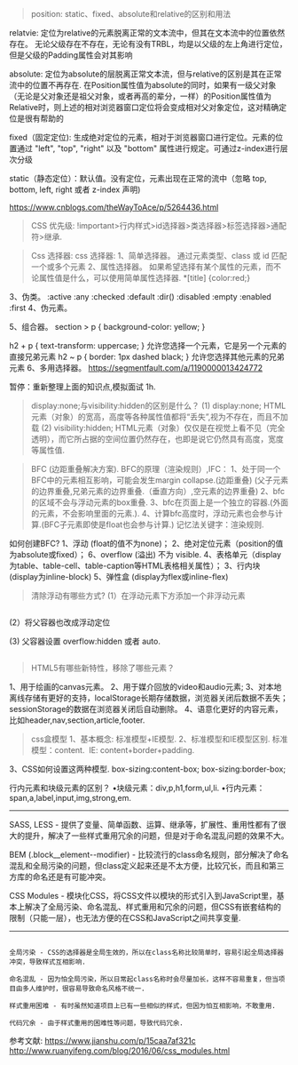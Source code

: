 > position: static、fixed、absolute和relative的区别和用法

relatvie:
定位为relative的元素脱离正常的文本流中，但其在文本流中的位置依然存在。
无论父级存在不存在，无论有没有TRBL，均是以父级的左上角进行定位，但是父级的Padding属性会对其影响

absolute:
定位为absolute的层脱离正常文本流，但与relative的区别是其在正常流中的位置不再存在.
在Position属性值为absolute的同时，如果有一级父对象（无论是父对象还是祖父对象，或者再高的辈分，一样）的Position属性值为Relative时，则上述的相对浏览器窗口定位将会变成相对父对象定位，这对精确定位是很有帮助的

fixed（固定定位):
生成绝对定位的元素，相对于浏览器窗口进行定位。元素的位置通过 "left", "top", "right" 以及 "bottom" 属性进行规定。可通过z-index进行层次分级

static（静态定位）：默认值。没有定位，元素出现在正常的流中（忽略 top, bottom, left, right 或者 z-index 声明)

https://www.cnblogs.com/theWayToAce/p/5264436.html

> CSS 优先级:
!important>行内样式>id选择器>类选择器>标签选择器>通配符>继承.

> Css 选择器:
css 选择器:
1、简单选择器。
通过元素类型、class 或 id 匹配一个或多个元素
2、属性选择器。
如果希望选择有某个属性的元素，而不论属性值是什么，可以使用简单属性选择器.
*[title] {color:red;}

3、伪类。
:active
:any
:checked
:default
:dir()
:disabled
:empty
:enabled
:first
4、伪元素。

5、组合器。
section > p {
  background-color: yellow;
}

h2 + p {
  text-transform: uppercase;
}
允许您选择一个元素，它是另一个元素的直接兄弟元素
h2 ~ p {
  border: 1px dashed black;
}
允许您选择其他元素的兄弟元素
6、多用选择器。
https://segmentfault.com/a/1190000013424772

暂停：重新整理上面的知识点,模拟面试 1h.

>  display:none;与visibility:hidden的区别是什么？
(1) display:none; HTML元素（对象）的宽高，高度等各种属性值都将“丢失”,视为不存在，而且不加载
(2) visibility:hidden; HTML元素（对象）仅仅是在视觉上看不见（完全透明），而它所占据的空间位置仍然存在，也即是说它仍然具有高度，宽度等属性值.


> BFC (边距重叠解决方案).
BFC的原理（渲染规则）,IFC：
1、处于同一个BFC中的元素相互影响，可能会发生margin collapse.(边距重叠) (父子元素的边界重叠,兄弟元素的边界重叠.（垂直方向）,空元素的边界重叠)
2、bfc的区域不会与浮动元素的box重叠.
3、bfc在页面上是一个独立的容器.(外面的元素，不会影响里面的元素.).
4、计算bfc高度时，浮动元素也会参与计算.(BFC子元素即使是float也会参与计算.)
记忆法关键字：渲染规则.

如何创建BFC?
1、浮动 (float的值不为none)；
2、绝对定位元素（position的值为absolute或fixed）；
6、overflow (溢出) 不为 visible.
4、表格单元（display为table、table-cell、table-caption等HTML表格相关属性）；
3、行内块 (display为inline-block)
5、弹性盒 (display为flex或inline-flex)

> 清除浮动有哪些方式?
(1）在浮动元素下方添加一个非浮动元素
<div>
<div style="float:left;width:45%;"></div> <div style="float:right;width:45%;"></div> <div style="clear:both;"></div>
</div>

(2）将父容器也改成浮动定位
<div style="float:left;">
    <div style="float:left;width:45%;"></div>
    <div style="float:right;width:45%;"></div>
</div>

(3) 父容器设置 overflow:hidden 或者 auto.
<div style="overflow: hidden;"> <div style="float:left;width:45%;"></div> <div style="float:right;width:45%;"></div> </div>

> HTML5有哪些新特性，移除了哪些元素？

1、用于绘画的canvas元素。
2、用于媒介回放的video和audio元素;
3、对本地离线存储有更好的支持，localStorage长期存储数据，浏览器关闭后数据不丢失；sessionStorage的数据在浏览器关闭后自动删除。
4、语意化更好的内容元素，比如header,nav,section,article,footer.


> css盒模型
1、基本概念: 标准模型+IE模型.
2、标准模型和IE模型区别.
标准模型：content.  IE: content+border+padding.

3、CSS如何设置这两种模型.
box-sizing:content-box; box-sizing:border-box;

行内元素和块级元素的区别？
	•块级元素：div,p,h1,form,ul,li.
	•行内元素：span,a,label,input,img,strong,em.

-----

SASS, LESS - 提供了变量、简单函数、运算、继承等，扩展性、重用性都有了很大的提升，解决了一些样式重用冗余的问题，但是对于命名混乱问题的效果不大。

BEM (.block__element--modifier) - 比较流行的class命名规则，部分解决了命名混乱和全局污染的问题，但class定义起来还是不太方便，比较冗长，而且和第三方库的命名还是有可能冲突。

CSS Modules - 模块化CSS，将CSS文件以模块的形式引入到JavaScript里，基本上解决了全局污染、命名混乱、样式重用和冗余的问题，但CSS有嵌套结构的限制（只能一层），也无法方便的在CSS和JavaScript之间共享变量.

-----
```

全局污染 - CSS的选择器是全局生效的，所以在class名称比较简单时，容易引起全局选择器冲突，导致样式互相影响.

命名混乱 - 因为怕全局污染，所以日常起class名称时会尽量加长，这样不容易重复，但当项目由多人维护时，很容易导致命名风格不统一.

样式重用困难 - 有时虽然知道项目上已有一些相似的样式，但因为怕互相影响，不敢重用.

代码冗余 - 由于样式重用的困难性等问题，导致代码冗余.

```

参考文献:
https://www.jianshu.com/p/15caa7af321c
http://www.ruanyifeng.com/blog/2016/06/css_modules.html


